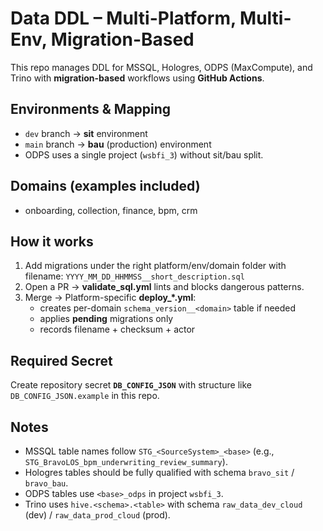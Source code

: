 # Data DDL – Multi-Platform, Multi-Env, Migration-Based

This repo manages DDL for MSSQL, Hologres, ODPS (MaxCompute), and Trino with **migration-based** workflows using **GitHub Actions**.

## Environments & Mapping
- `dev` branch → **sit** environment
- `main` branch → **bau** (production) environment
- ODPS uses a single project (`wsbfi_3`) without sit/bau split.

## Domains (examples included)
- onboarding, collection, finance, bpm, crm

## How it works
1. Add migrations under the right platform/env/domain folder with filename:
   `YYYY_MM_DD_HHMMSS__short_description.sql`
2. Open a PR → **validate_sql.yml** lints and blocks dangerous patterns.
3. Merge → Platform-specific **deploy_*.yml**:
   - creates per-domain `schema_version__<domain>` table if needed
   - applies **pending** migrations only
   - records filename + checksum + actor

## Required Secret
Create repository secret **`DB_CONFIG_JSON`** with structure like `DB_CONFIG_JSON.example` in this repo.

## Notes
- MSSQL table names follow `STG_<SourceSystem>_<base>` (e.g., `STG_BravoLOS_bpm_underwriting_review_summary`).
- Hologres tables should be fully qualified with schema `bravo_sit` / `bravo_bau`.
- ODPS tables use `<base>_odps` in project `wsbfi_3`.
- Trino uses `hive.<schema>.<table>` with schema `raw_data_dev_cloud` (dev) / `raw_data_prod_cloud` (prod).
